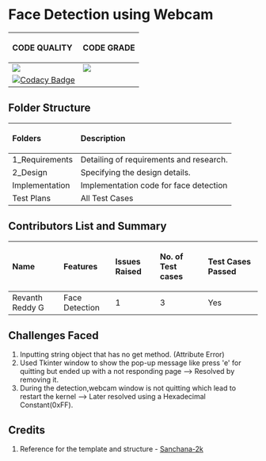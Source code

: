 ﻿# Face Detection using Webcam
|<p></p><p>**CODE QUALITY**</p>|<p></p><p>**CODE GRADE**</p>|
|:-|:-|
|![](https://www.code-inspector.com/project/26152/score/svg)|![](https://www.code-inspector.com/project/26152/status/svg)|
[![Codacy Badge](https://app.codacy.com/project/badge/Grade/b90d3eaa8d1c46b580c6c30d701d0ba0)](https://www.codacy.com/gh/Revanth3reddyg/Face-Detection-using-Webcam/dashboard?utm_source=github.com&amp;utm_medium=referral&amp;utm_content=Revanth3reddyg/Face-Detection-using-Webcam&amp;utm_campaign=Badge_Grade)|
## Folder Structure
|<p>**Folders**</p> |<p>**Description**</p>|
|:-|:-|
|1\_Requirements|Detailing of requirements and research.|
|2\_Design|Specifying the design details.|
|Implementation|Implementation code for face detection |
|Test Plans|All Test Cases|
## Contributors List and Summary
|<p>**Name**</p>|<p>**Features**</p>|<p>**Issues Raised**</p>|<p>**No. of Test cases**</p>|<p>**Test Cases Passed**</p>|
|:-|:-|:-|:-|:-|
|Revanth Reddy G|Face Detection|1|3|Yes|
## Challenges Faced
1.  Inputting string object that has no get method. (Attribute Error)
2.  Used Tkinter window to show the pop-up message like press 'e' for quitting but ended up with a not responding page --> Resolved by removing it.
3.  During the detection,webcam window is not quitting which lead to restart the kernel --> Later resolved using a Hexadecimal Constant(0xFF). 
## Credits
1.  Reference for the template and structure - [Sanchana-2k](https://github.com/Sanchana-2k/LTTS_C_MiniProject)


